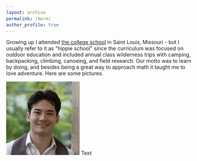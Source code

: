 ```yaml
---
layout: archive
permalink: /more/
author_profile: true
---
```


Growing up I attended [the college school](https://www.thecollegeschool.org) in Saint Louis, Missouri - but I usually refer to it as "hippie school" since the curriculum was focused on outdoor education and included annual class wilderness trips with camping, backpacking, climbing, canoeing, and field research. Our motto was to learn by doing, and besides being a great way to approach math it taught me to love adventure. Here are some pictures.

<img src="../images/profile.png" alt="test" width="200"/> Text
